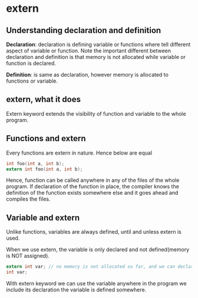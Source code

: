# extern

## Understanding declaration and definition

**Declaration**: declaration is defining variable or functions where tell different aspect of variable or function. Note the important different between declaration and definition is that memory is not allocated while variable or function is declared.

**Definition**: is same as declaration, however memory is allocated to functions or variable.

## extern, what it does

Extern keyword extends the visibility of function and variable to the whole program.

## Functions and extern

Every functions are extern in nature. Hence below are equal

```c
int foo(int a, int b);
extern int foo(int a, int b);
```

Hence, function can be called anywhere in any of the files of the whole program. If declaration of the function in place, the compiler knows the definition of the function exists somewhere else and it goes ahead and compiles the files.

## Variable and extern

Unlike functions, variables are always defined, until and unless extern is used.

When we use extern, the variable is only declared and not defined(memory is NOT assigned).

```c
extern int var; // no memory is not allocated so far, and we can declare as many times as we want.
int var;
```

With extern keyword we can use the variable anywhere in the program we include its declaration the variable is defined somewhere.
